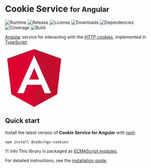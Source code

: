 # Cookie Service <small>for Angular</small>
![Runtime](https://img.shields.io/npm/dependency-version/@cedx/ngx-cookies/peer/@angular/core.svg) ![Release](https://img.shields.io/npm/v/@cedx/ngx-cookies.svg) ![License](https://img.shields.io/npm/l/@cedx/ngx-cookies.svg) ![Downloads](https://img.shields.io/npm/dt/@cedx/ngx-cookies.svg) ![Dependencies](https://david-dm.org/cedx/ngx-cookies.svg) ![Coverage](https://coveralls.io/repos/github/cedx/ngx-cookies/badge.svg) ![Build](https://github.com/cedx/ngx-cookies/workflows/build/badge.svg)

[Angular](https://angular.io) service for interacting with the [HTTP cookies](https://developer.mozilla.org/en-US/docs/Web/HTTP/Cookies),
implemented in [TypeScript](https://www.typescriptlang.org).

![Angular](img/angular.png)

## Quick start
Install the latest version of **Cookie Service for Angular** with [npm](https://www.npmjs.com):

```shell
npm install @cedx/ngx-cookies
```

!!! info
    This library is packaged as [ECMAScript modules](https://nodejs.org/api/esm.html).

For detailed instructions, see the [installation guide](installation.md).
